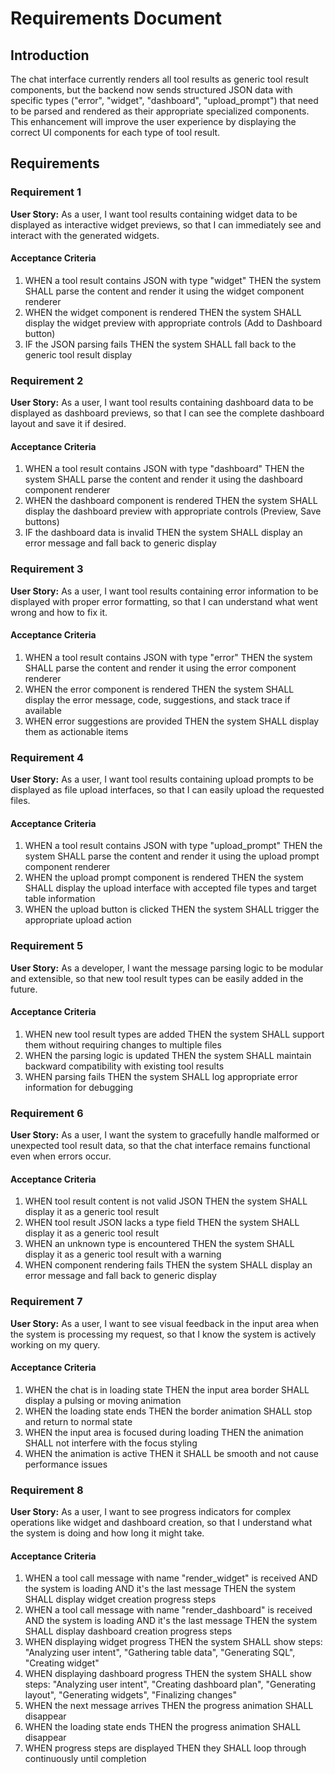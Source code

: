 # Requirements Document

## Introduction

The chat interface currently renders all tool results as generic tool result components, but the backend now sends structured JSON data with specific types ("error", "widget", "dashboard", "upload_prompt") that need to be parsed and rendered as their appropriate specialized components. This enhancement will improve the user experience by displaying the correct UI components for each type of tool result.

## Requirements

### Requirement 1

**User Story:** As a user, I want tool results containing widget data to be displayed as interactive widget previews, so that I can immediately see and interact with the generated widgets.

#### Acceptance Criteria

1. WHEN a tool result contains JSON with type "widget" THEN the system SHALL parse the content and render it using the widget component renderer
2. WHEN the widget component is rendered THEN the system SHALL display the widget preview with appropriate controls (Add to Dashboard button)
3. IF the JSON parsing fails THEN the system SHALL fall back to the generic tool result display

### Requirement 2

**User Story:** As a user, I want tool results containing dashboard data to be displayed as dashboard previews, so that I can see the complete dashboard layout and save it if desired.

#### Acceptance Criteria

1. WHEN a tool result contains JSON with type "dashboard" THEN the system SHALL parse the content and render it using the dashboard component renderer
2. WHEN the dashboard component is rendered THEN the system SHALL display the dashboard preview with appropriate controls (Preview, Save buttons)
3. IF the dashboard data is invalid THEN the system SHALL display an error message and fall back to generic display

### Requirement 3

**User Story:** As a user, I want tool results containing error information to be displayed with proper error formatting, so that I can understand what went wrong and how to fix it.

#### Acceptance Criteria

1. WHEN a tool result contains JSON with type "error" THEN the system SHALL parse the content and render it using the error component renderer
2. WHEN the error component is rendered THEN the system SHALL display the error message, code, suggestions, and stack trace if available
3. WHEN error suggestions are provided THEN the system SHALL display them as actionable items

### Requirement 4

**User Story:** As a user, I want tool results containing upload prompts to be displayed as file upload interfaces, so that I can easily upload the requested files.

#### Acceptance Criteria

1. WHEN a tool result contains JSON with type "upload_prompt" THEN the system SHALL parse the content and render it using the upload prompt component renderer
2. WHEN the upload prompt component is rendered THEN the system SHALL display the upload interface with accepted file types and target table information
3. WHEN the upload button is clicked THEN the system SHALL trigger the appropriate upload action

### Requirement 5

**User Story:** As a developer, I want the message parsing logic to be modular and extensible, so that new tool result types can be easily added in the future.

#### Acceptance Criteria

1. WHEN new tool result types are added THEN the system SHALL support them without requiring changes to multiple files
2. WHEN the parsing logic is updated THEN the system SHALL maintain backward compatibility with existing tool results
3. WHEN parsing fails THEN the system SHALL log appropriate error information for debugging

### Requirement 6

**User Story:** As a user, I want the system to gracefully handle malformed or unexpected tool result data, so that the chat interface remains functional even when errors occur.

#### Acceptance Criteria

1. WHEN tool result content is not valid JSON THEN the system SHALL display it as a generic tool result
2. WHEN tool result JSON lacks a type field THEN the system SHALL display it as a generic tool result
3. WHEN an unknown type is encountered THEN the system SHALL display it as a generic tool result with a warning
4. WHEN component rendering fails THEN the system SHALL display an error message and fall back to generic display

### Requirement 7

**User Story:** As a user, I want to see visual feedback in the input area when the system is processing my request, so that I know the system is actively working on my query.

#### Acceptance Criteria

1. WHEN the chat is in loading state THEN the input area border SHALL display a pulsing or moving animation
2. WHEN the loading state ends THEN the border animation SHALL stop and return to normal state
3. WHEN the input area is focused during loading THEN the animation SHALL not interfere with the focus styling
4. WHEN the animation is active THEN it SHALL be smooth and not cause performance issues

### Requirement 8

**User Story:** As a user, I want to see progress indicators for complex operations like widget and dashboard creation, so that I understand what the system is doing and how long it might take.

#### Acceptance Criteria

1. WHEN a tool call message with name "render_widget" is received AND the system is loading AND it's the last message THEN the system SHALL display widget creation progress steps
2. WHEN a tool call message with name "render_dashboard" is received AND the system is loading AND it's the last message THEN the system SHALL display dashboard creation progress steps
3. WHEN displaying widget progress THEN the system SHALL show steps: "Analyzing user intent", "Gathering table data", "Generating SQL", "Creating widget"
4. WHEN displaying dashboard progress THEN the system SHALL show steps: "Analyzing user intent", "Creating dashboard plan", "Generating layout", "Generating widgets", "Finalizing changes"
5. WHEN the next message arrives THEN the progress animation SHALL disappear
6. WHEN the loading state ends THEN the progress animation SHALL disappear
7. WHEN progress steps are displayed THEN they SHALL loop through continuously until completion